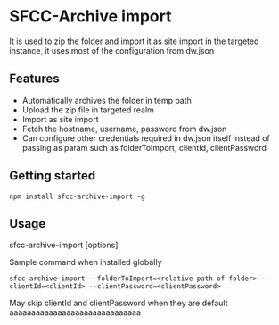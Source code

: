 # SFCC-Archive import
It is used to zip the folder and import it as site import in the targeted instance, it uses most of the configuration from dw.json

## Features
- Automatically archives the folder in temp path
- Upload the zip file in targeted realm 
- Import as site import
- Fetch the hostname, username, password from dw.json
- Can configure other credentials required in dw.json itself instead of passing as param such as folderToImport, clientId, clientPassword

## Getting started
```
npm install sfcc-archive-import -g
```

## Usage
sfcc-archive-import [options]

Sample command when installed globally
```
sfcc-archive-import --folderToImport=<relative path of folder> --clientId=<clientId> --clientPassword=<clientPassword>
```
May skip clientId and clientPassword when they are default aaaaaaaaaaaaaaaaaaaaaaaaaaaaaa

